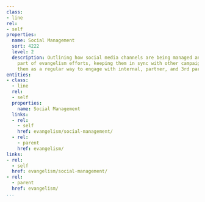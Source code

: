 ```yaml
---
class:
- line
rel:
- self
properties:
  name: Social Management
  sort: 4222
  level: 2
  description: Outlining how social media channels are being managed and curated as
    part of evangelism efforts, keeping them in sync with other campaigns, and using
    them as a regular way to engage with internal, partner, and 3rd party stakeholders.
entities:
- class:
  - line
  rel:
  - self
  properties:
    name: Social Management
  links:
  - rel:
    - self
    href: evangelism/social-management/
  - rel:
    - parent
    href: evangelism/
links:
- rel:
  - self
  href: evangelism/social-management/
- rel:
  - parent
  href: evangelism/
...
```

